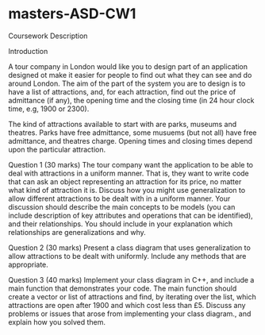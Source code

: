 # masters-ASD-CW1

Coursework Description

Introduction

A tour company in London would like you to design part of an application designed ot make it
easier for people to find out what they can see and do around London. The aim of the part of
the system you are to design is to have a list of attractions, and, for each attraction, find out
the price of admittance (if any), the opening time and the closing time (in 24 hour clock time,
e.g, 1900 or 2300).

The kind of attractions available to start with are parks, museums and theatres. Parks have
free admittance, some musuems (but not all) have free admittance, and theatres charge.
Opening times and closing times depend upon the particular attraction.

Question 1 (30 marks)
The tour company want the application to be able to deal with attractions in a uniform manner.
That is, they want to write code that can ask an object representing an attraction for its price,
no matter what kind of attraction it is. Discuss how you might use generalization to allow
different attractions to be dealt with in a uniform manner. Your discussion should describe the
main concepts to be models (you can include description of key attributes and operations that
can be identified), and their relationships. You should include in your explanation which
relationships are generalizations and why.

Question 2 (30 marks)
Present a class diagram that uses generalization to allow attractions to be dealt with uniformly.
Include any methods that are appropriate.

Question 3 (40 marks)
Implement your class diagram in C++, and include a main function that demonstrates your
code. The main function should create a vector or list of attractions and find, by iterating over
the list, which attractions are open after 1900 and which cost less than £5.
Discuss any problems or issues that arose from implementing your class diagram., and explain
how you solved them. 
